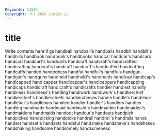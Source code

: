 ```yaml
---
Keywords: 13514
Copyright: (C) 2020 Junjie Li
---
```


# title

Write contents here!!!
gs 
handball 
handball's
handballs 
handbill 
handbill's 
handbills 
handbook 
handbook's 
handbooks 
handcar 
handcar's 
handcars
handcart 
handcart's 
handcarts 
handcraft 
handcraft's 
handcrafted 
handcrafting 
handcrafts 
handcuff 
handcuff's
handcuffed 
handcuffing 
handcuffs 
handed 
handedness 
handful 
handful's 
handfuls 
handgun 
handgun's
handguns 
handheld 
handheld's 
handhelds 
handicap 
handicap's 
handicapped 
handicapper 
handicapper's 
handicappers
handicapping 
handicaps 
handicraft 
handicraft's 
handicrafts 
handier 
handiest 
handily 
handiness 
handiness's
handing 
handiwork 
handiwork's 
handkerchief 
handkerchief's 
handkerchiefs 
handkerchieves 
handle 
handle's 
handlebar
handlebar's 
handlebars 
handled 
handler 
handler's 
handlers 
handles 
handling 
handmade 
handmaid
handmaid's 
handmaiden 
handmaiden's 
handmaidens 
handmaids 
handout 
handout's 
handouts 
handpick 
handpicked
handpicking 
handpicks 
handrail 
handrail's 
handrails 
hands 
handset 
handset's 
handsets 
handsful
handshake 
handshake's 
handshakes 
handshaking 
handsome 
handsomely 
handsomeness 
